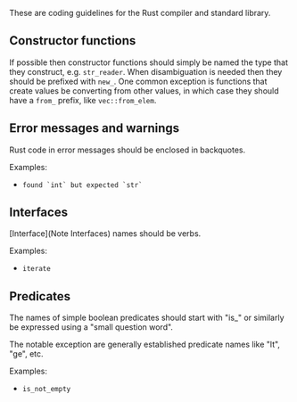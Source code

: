 These are coding guidelines for the Rust compiler and standard library.

## Constructor functions

If possible then constructor functions should simply be named the type that they construct, e.g. `str_reader`. When disambiguation is needed then they should be prefixed with `new_`. One common exception is functions that create values be converting from other values, in which case they should have a `from_` prefix, like `vec::from_elem`.

## Error messages and warnings

Rust code in error messages should be enclosed in backquotes.

Examples:

* ```found `int` but expected `str` ```

## Interfaces

[Interface](Note Interfaces) names should be verbs.

Examples:

* ```iterate```

## Predicates

The names of simple boolean predicates should start with "is_" or similarly be expressed using a "small question word".

The notable exception are generally established predicate names like "lt", "ge", etc.

Examples:

* ```is_not_empty```